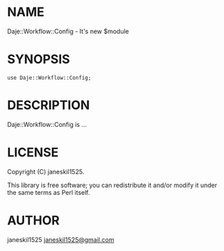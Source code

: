 
# NAME

Daje::Workflow::Config - It's new $module

# SYNOPSIS

    use Daje::Workflow::Config;

# DESCRIPTION

Daje::Workflow::Config is ...

# LICENSE

Copyright (C) janeskil1525.

This library is free software; you can redistribute it and/or modify
it under the same terms as Perl itself.

# AUTHOR

janeskil1525 <janeskil1525@gmail.com>
